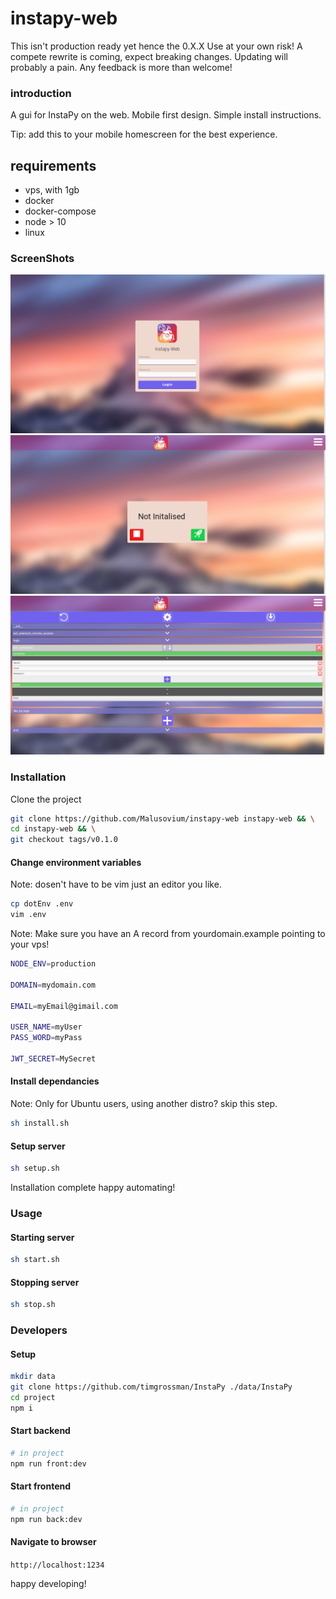 # instapy-web

This isn't production ready yet hence the 0.X.X
Use at your own risk!
A compete rewrite is coming, expect breaking changes.
Updating will probably a pain.
Any feedback is more than welcome!

### introduction

A gui for InstaPy on the web.
Mobile first design.
Simple install instructions.

Tip: add this to your mobile homescreen for the best experience.

## requirements

* vps, with 1gb
* docker
* docker-compose
* node > 10
* linux

### ScreenShots

![Login Page](https://github.com/Malusovium/instapy-web/blob/master/login.png)
![Bot Page](https://github.com/Malusovium/instapy-web/blob/master/bot.png)
![Config Page](https://github.com/Malusovium/instapy-web/blob/master/config.png)

### Installation

Clone the project
```sh
git clone https://github.com/Malusovium/instapy-web instapy-web && \
cd instapy-web && \
git checkout tags/v0.1.0
```

#### Change environment variables
Note: dosen't have to be vim just an editor you like.
```sh
cp dotEnv .env
vim .env
```

Note: Make sure you have an A record from yourdomain.example pointing to your vps!
```sh
NODE_ENV=production

DOMAIN=mydomain.com

EMAIL=myEmail@gimail.com

USER_NAME=myUser
PASS_WORD=myPass

JWT_SECRET=MySecret
```

#### Install dependancies
Note: Only for Ubuntu users,
using another distro? skip this step.
```sh
sh install.sh
```

#### Setup server
```sh
sh setup.sh
```

Installation complete happy automating!

### Usage

#### Starting server
```sh
sh start.sh
```

#### Stopping server
```sh
sh stop.sh
```

### Developers

#### Setup
```sh
mkdir data
git clone https://github.com/timgrossman/InstaPy ./data/InstaPy
cd project
npm i
```

#### Start backend
```sh
# in project
npm run front:dev
```

#### Start frontend
```sh
# in project
npm run back:dev
```

#### Navigate to browser
`http://localhost:1234`

happy developing!
